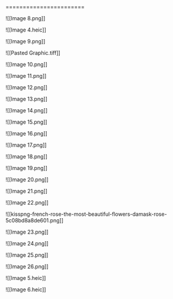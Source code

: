 =======================

![[Image 8.png]]

 

![[Image 4.heic]]



![[Image 9.png]]


![[Pasted Graphic.tiff]]


![[Image 10.png]]



![[Image 11.png]]

  

![[Image 12.png]]


![[Image 13.png]]



![[Image 14.png]]



![[Image 15.png]]


![[Image 16.png]]



![[Image 17.png]]



![[Image 18.png]]



![[Image 19.png]]



![[Image 20.png]]




![[Image 21.png]]





![[Image 22.png]]


![[kisspng-french-rose-the-most-beautiful-flowers-damask-rose-5c08bd8a8de601.png]]



![[Image 23.png]]



![[Image 24.png]]



![[Image 25.png]]



![[Image 26.png]]



![[Image 5.heic]]



![[Image 6.heic]]